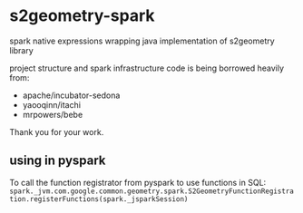 # s2geometry-spark
spark native expressions wrapping java implementation of s2geometry library


project structure and spark infrastructure code is being borrowed heavily from: 
- apache/incubator-sedona
- yaooqinn/itachi
- mrpowers/bebe

Thank you for your work.


## using in pyspark

To call the function registrator from pyspark to use functions in SQL:
`spark._jvm.com.google.common.geometry.spark.S2GeometryFunctionRegistration.registerFunctions(spark._jsparkSession)`


